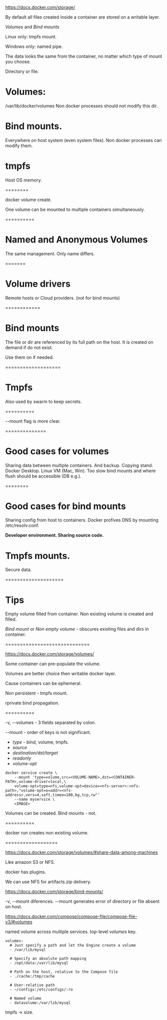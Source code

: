 https://docs.docker.com/storage/

By default all files created inside a container are stored on a writable layer.

*Volumes* and *Bind mounts*

Linux only: tmpfs mount.

Windows only: named pipe.

The data looks the same from the container, no matter which type of mount you choose.

Directory or file.

# Volumes:
 /var/lib/docker/volumes
Non docker processes should not modify this dir.

# Bind mounts.
Everywhere on host system (even system files).
Non docker processes can modify them.

# tmpfs
Host OS memory.

========

docker volume create.

One volume can be mounted to multiple containers simultaneously.

==========

# Named and Anonymous Volumes

The same management. Only name differs.

=======

# Volume drivers
Remote hosts or Cloud providers.
(not for bind mounts)

============

# Bind mounts

The file or dir are referenced by its full path on the host.
It is created on demand if do not exist.

Use them on if needed.



===================

# Tmpfs

Also used by swarm to keep secrets.


==========

--mount flag is more clear.

==============

# Good cases for volumes

Sharing data between multiple containers.
And backup.
Copying stand.
Docker Desktop. Linux VM (Mac, Win).
Too slow bind mounts and where flush should be accessible (DB e.g.).

========

# Good cases for bind mounts

Sharing config from host to containers.
Docker profives DNS by mounting /etc/resolv.conf.

**Developer environment. Sharing source code.**


# Tmpfs mounts.

Secure data.

====================

# Tips

Empty volume filled from container.
Non existing volume is created and filled.

*Bind mount* or *Non empty volume* - obscures existing files and dirs in container.

=============================

https://docs.docker.com/storage/volumes/

Some container can pre-populate the volume.

Volumes are better choice then writable docker layer.

Cause containers can be ephemeral.

Non persistent - tmpfs mount.

rprivate bind propagation.

==========

-v, --volumes - 3 fields separated by colon.

--mount - order of keys is not significant.

* *type* - bind, volume, tmpfs.
* *source*
* *destination/dst/target*
* *readonly*
* *volume-opt*


```
docker service create \
    --mount 'type=volume,src=<VOLUME-NAME>,dst=<CONTAINER-PATH>,volume-driver=local,\
    volume-opt=type=nfs,volume-opt=device=<nfs-server>:<nfs-path>,"volume-opt=o=addr=<nfs-address>,vers=4,soft,timeo=180,bg,tcp,rw"'
    --name myservice \
    <IMAGE>
```

Volumes can be created. Bind mounts - not.

==========

docker run creates non existing volume.

==================

https://docs.docker.com/storage/volumes/#share-data-among-machines

Like amazon S3 or NFS.


docker has plugins.

We can use NFS for artifacts.zip delivery.

https://docs.docker.com/storage/bind-mounts/


-v, --mount diferences.
--mount generates error of directory or file absent on host.


https://docs.docker.com/compose/compose-file/compose-file-v3/#volumes


named volume across multiple services.
top-level *volumes* key.





```
volumes:
  # Just specify a path and let the Engine create a volume
  - /var/lib/mysql

  # Specify an absolute path mapping
  - /opt/data:/var/lib/mysql

  # Path on the host, relative to the Compose file
  - ./cache:/tmp/cache

  # User-relative path
  - ~/configs:/etc/configs/:ro

  # Named volume
  - datavolume:/var/lib/mysql
```

tmpfs -> size.

























